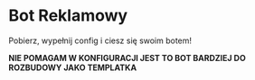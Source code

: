 # Bot Reklamowy
Pobierz, wypełnij config i ciesz się swoim botem!

**NIE POMAGAM W KONFIGURACJI JEST TO BOT BARDZIEJ DO ROZBUDOWY JAKO TEMPLATKA**
